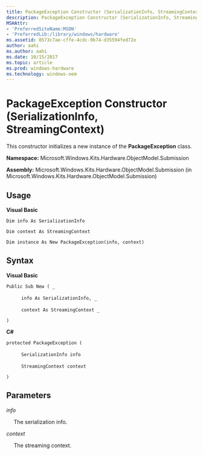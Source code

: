 ```yaml
---
title: PackageException Constructor (SerializationInfo, StreamingContext)
description: PackageException Constructor (SerializationInfo, StreamingContext)
MSHAttr:
- 'PreferredSiteName:MSDN'
- 'PreferredLib:/library/windows/hardware'
ms.assetid: 0573c7ae-cffe-4cdc-9b74-d35594fed72e
author: aahi
ms.author: aahi
ms.date: 10/15/2017
ms.topic: article
ms.prod: windows-hardware
ms.technology: windows-oem
---
```


# PackageException Constructor (SerializationInfo, StreamingContext)


This constructor initializes a new instance of the **PackageException** class.

**Namespace:** Microsoft.Windows.Kits.Hardware.ObjectModel.Submission

**Assembly:** Microsoft.Windows.Kits.Hardware.ObjectModel.Submission (in Microsoft.Windows.Kits.Hardware.ObjectModel.Submission)

## <span id="Usage"></span><span id="usage"></span><span id="USAGE"></span>Usage


**Visual Basic**

`Dim info As SerializationInfo`

`Dim context As StreamingContext`

`Dim instance As New PackageException(info, context)`

## <span id="Syntax"></span><span id="syntax"></span><span id="SYNTAX"></span>Syntax


**Visual Basic**

`Public Sub New ( _`

          `info As SerializationInfo, _`

          `context As StreamingContext _`

`)`

**C#**

`protected PackageException (`

          `SerializationInfo info`

          `StreamingContext context`

`)`

## <span id="Parameters"></span><span id="parameters"></span><span id="PARAMETERS"></span>Parameters


*info*

     The serialization info.

*context*

     The streaming context.

 

 






